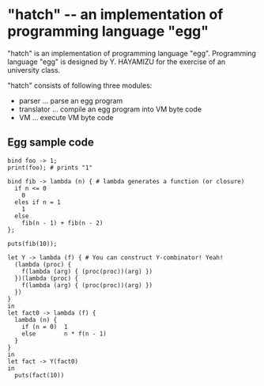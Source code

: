 # "hatch" -- an implementation of programming language "egg" #

"hatch" is an implementation of programming language
"egg". Programming language "egg" is designed by Y. HAYAMIZU for the
exercise of an university class.

"hatch" consists of following three modules:

  * parser ... parse an egg program
  * translator ... compile an egg program into VM byte code
  * VM ... execute VM byte code

## Egg sample code ##

```
bind foo -> 1;
print(foo); # prints "1"
```

```
bind fib -> lambda (n) { # lambda generates a function (or closure)
  if n <= 0
    0
  eles if n = 1
    1
  else
    fib(n - 1) + fib(n - 2)
};

puts(fib(10));
```

```
let Y -> lambda (f) { # You can construct Y-combinator! Yeah!
  (lambda (proc) {
    f(lambda (arg) { (proc(proc))(arg) })
  })(lambda (proc) {
    f(lambda (arg) { (proc(proc))(arg) })
  })
}
in
let fact0 -> lambda (f) {
  lambda (n) {
    if (n = 0)  1
    else        n * f(n - 1)
  }
}
in
let fact -> Y(fact0)
in
  puts(fact(10))
```
